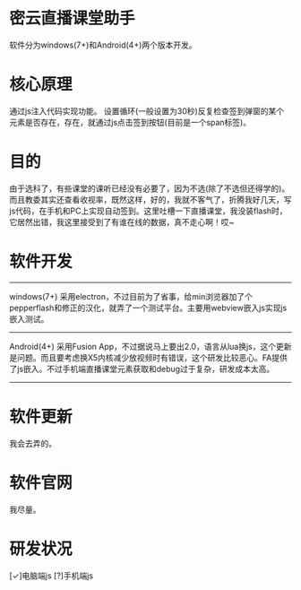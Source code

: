 # 密云直播课堂助手
软件分为windows(7+)和Android(4+)两个版本开发。

# 核心原理
通过js注入代码实现功能。
设置循环(一般设置为30秒)反复检查签到弹窗的某个元素是否存在，存在，就通过js点击签到按钮(目前是一个span标签)。

# 目的
由于选科了，有些课堂的课听已经没有必要了，因为不选(除了不选但还得学的)。而且教委其实还查看收视率，既然这样，好的，我就不客气了，折腾我好几天，写js代码，在手机和PC上实现自动签到。这里吐槽一下直播课堂，我没装flash时，它居然出错，我这里接受到了有谁在线的数据，真不走心啊！哎~

# 软件开发
<hr/>
 windows(7+)   采用electron，不过目前为了省事，给min浏览器加了个pepperflash和修正的汉化，就弄了一个测试平台。主要用webview嵌入js实现js嵌入测试。
<hr/>
 Android(4+)   采用Fusion App，不过据说马上要出2.0，语言从lua换js，这个更新是问题。而且要考虑换X5内核减少放视频时有错误，这个研发比较恶心。FA提供了js嵌入。不过手机端直播课堂元素获取和debug过于复杂，研发成本太高。
<hr/>

# 软件更新
我会去弄的。

# 软件官网
我尽量。

# 研发状况
[✓]电脑端js
[?]手机端js
